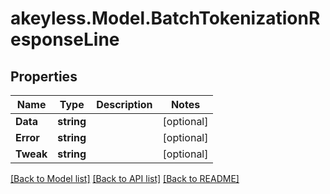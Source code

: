 # akeyless.Model.BatchTokenizationResponseLine

## Properties

Name | Type | Description | Notes
------------ | ------------- | ------------- | -------------
**Data** | **string** |  | [optional] 
**Error** | **string** |  | [optional] 
**Tweak** | **string** |  | [optional] 

[[Back to Model list]](../README.md#documentation-for-models) [[Back to API list]](../README.md#documentation-for-api-endpoints) [[Back to README]](../README.md)

